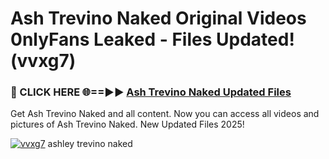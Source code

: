 # Ash Trevino Naked Original Videos 0nlyFans Leaked - Files Updated! (vvxg7)

<h3>🔴 CLICK HERE 🌐==►► <a href="https://tinyurl.com/yckcrads" rel="nofollow">Ash Trevino Naked Updated Files</a></h3>

Get Ash Trevino Naked and all content. Now you can access all videos and pictures of Ash Trevino Naked. New Updated Files 2025!

[![vvxg7](https://i.imgur.com/hpKpOFt.gif)](https://tinyurl.com/yckcrads)
ashley trevino naked